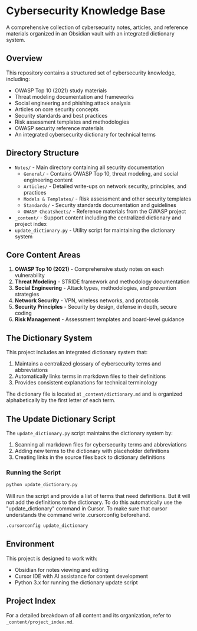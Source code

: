 # Cybersecurity Knowledge Base

A comprehensive collection of cybersecurity notes, articles, and reference materials organized in an Obsidian vault with an integrated dictionary system.

## Overview

This repository contains a structured set of cybersecurity knowledge, including:

- OWASP Top 10 (2021) study materials
- Threat modeling documentation and frameworks
- Social engineering and phishing attack analysis
- Articles on core security concepts
- Security standards and best practices
- Risk assessment templates and methodologies
- OWASP security reference materials
- An integrated cybersecurity dictionary for technical terms

## Directory Structure

- `Notes/` - Main directory containing all security documentation
  - `General/` - Contains OWASP Top 10, threat modeling, and social engineering content
  - `Articles/` - Detailed write-ups on network security, principles, and practices
  - `Models & Templates/` - Risk assessment and other security templates
  - `Standards/` - Security standards documentation and guidelines
  - `OWASP Cheatsheets/` - Reference materials from the OWASP project
- `_content/` - Support content including the centralized dictionary and project index
- `update_dictionary.py` - Utility script for maintaining the dictionary system

## Core Content Areas

1. **OWASP Top 10 (2021)** - Comprehensive study notes on each vulnerability
2. **Threat Modeling** - STRIDE framework and methodology documentation
3. **Social Engineering** - Attack types, methodologies, and prevention strategies
4. **Network Security** - VPN, wireless networks, and protocols
5. **Security Principles** - Security by design, defense in depth, secure coding
6. **Risk Management** - Assessment templates and board-level guidance

## The Dictionary System

This project includes an integrated dictionary system that:

1. Maintains a centralized glossary of cybersecurity terms and abbreviations
2. Automatically links terms in markdown files to their definitions
3. Provides consistent explanations for technical terminology

The dictionary file is located at `_content/dictionary.md` and is organized alphabetically by the first letter of each term.

## The Update Dictionary Script

The `update_dictionary.py` script maintains the dictionary system by:

1. Scanning all markdown files for cybersecurity terms and abbreviations
2. Adding new terms to the dictionary with placeholder definitions
3. Creating links in the source files back to dictionary definitions

### Running the Script

```bash
python update_dictionary.py
```

Will run the script and provide a list of terms that need definitions. But it will not add the definitions to the dictionary. To do this automatically use the "update_dictionary" command in Cursor. To make sure that cursor understands the command write .cursorconfig beforehand.

```bash
.cursorconfig update_dictionary
```

## Environment

This project is designed to work with:

- Obsidian for notes viewing and editing
- Cursor IDE with AI assistance for content development
- Python 3.x for running the dictionary update script

## Project Index

For a detailed breakdown of all content and its organization, refer to `_content/project_index.md`.